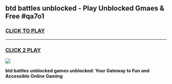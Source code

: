 
## btd battles unblocked - Play Unblocked Gmaes & Free #qa7o1
<h3>
<a href="https://news.freeplayer.one?title=btd_battles_unblocked&ref=24F">CLICK TO PLAY</a></h3>
<hr>

<h3>
<a href="https://news.freeplayer.one?title=btd_battles_unblocked&ref=24F">CLICK 2 PLAY</a>
  
</h3>

<a href="https://news.freeplayer.one?title=btd_battles_unblocked&ref=24F/"><img src="https://clearcache.store/games.png"></a>


**btd battles unblocked games unblocked: Your Gateway to Fun and Accessible Online Gaming**

